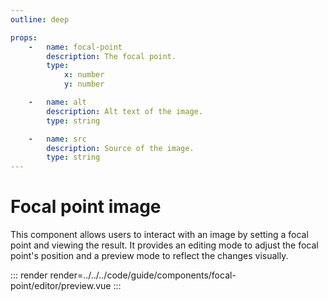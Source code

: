 ```yaml
---
outline: deep

props:
    -   name: focal-point
        description: The focal point.
        type:
            x: number
            y: number

    -   name: alt
        description: Alt text of the image.
        type: string

    -   name: src
        description: Source of the image.
        type: string
---
```


# Focal point image

This component allows users to interact with an image by setting a focal point and viewing the result. It provides an editing mode to adjust the focal point's position and a preview mode to reflect the changes visually.

::: render
render=../../../code/guide/components/focal-point/editor/preview.vue
:::

<FrontmatterDocs/>
